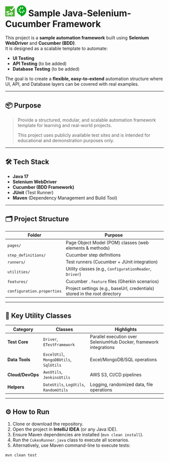 # <img src="images/selenium.png" width="30"> <img src="images/cucumber.png" width="30"> Sample Java-Selenium-Cucumber Framework

This project is a **sample automation framework** built using **Selenium WebDriver** and **Cucumber (BDD)**.  
It is designed as a scalable template to automate:

- **UI Testing**
- **API Testing** (to be added)
- **Database Testing** (to be added)

The goal is to create a **flexible, easy-to-extend** automation structure where UI, API, and Database layers can be covered with real examples.

---

## 📦 Purpose

> Provide a structured, modular, and scalable automation framework template for learning and real-world projects.
> 
> This project uses publicly available test sites and is intended for educational and demonstration purposes only.

---

## 🛠 Tech Stack

- **Java 17**
- **Selenium WebDriver**
- **Cucumber (BDD Framework)**
- **JUnit** (Test Runner)
- **Maven** (Dependency Management and Build Tool)

---

## 🗂 Project Structure

| Folder | Purpose |
|--------|--------|
| `pages/` | Page Object Model (POM) classes (web elements & methods) |
| `step_definitions/` | Cucumber step definitions |
| `runners/` | Test runners (Cucumber + JUnit integration) |
| `utilities/` | Utility classes (e.g., `ConfigurationReader`, `Driver`) |
| `features/` | Cucumber `.feature` files (Gherkin scenarios) |
| `configuration.properties` | Project settings (e.g., baseUrl, credentials) stored in the root directory |

---

## 🔧 Key Utility Classes

| Category           | Classes                    | Highlights                                                         |
|--------------------|----------------------------|--------------------------------------------------------------------|
| **Test Core**      | `Driver`, `ETestFramework` | Parallel execution over SeleniumHub Docker, framework integrations |
| **Data Tools**     | `ExcelUtil`, `MongoDBUtils`, `SqlUtils` | Excel/MongoDB/SQL operations                                       |
| **Cloud/DevOps**  | `AwsUtils`, `JenkinsUtils` | AWS S3, CI/CD pipelines                                            |
| **Helpers**       | `DateUtils`, `LogUtils`, `RandomUtils` | Logging, randomized data, file operations                          |

---

## ⚙️ How to Run

1. Clone or download the repository.
2. Open the project in **IntelliJ IDEA** (or any Java IDE).
3. Ensure Maven dependencies are installed (`mvn clean install`).
4. Run the `CukesRunner.java` class to execute all scenarios.
5. Alternatively, use Maven command-line to execute tests:

```bash
mvn clean test

